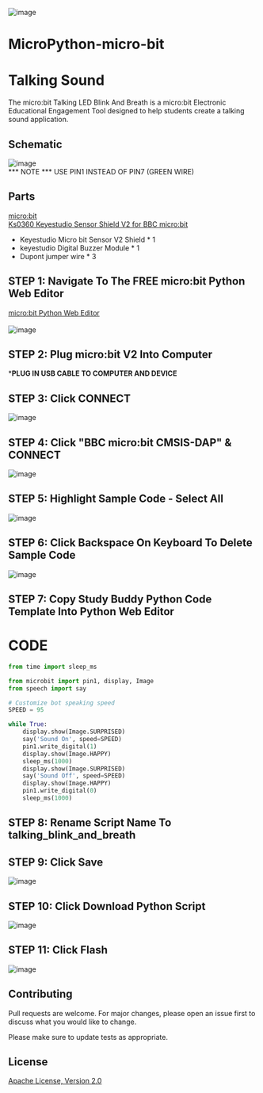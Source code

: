 ![image](https://github.com/mytechnotalent/MicroPython-micro-bit-Talking-Sound/blob/main/MicroPython-micro-bit%20Talking%20Sound.png?raw=true)

# MicroPython-micro-bit
# Talking Sound
The micro:bit Talking LED Blink And Breath is a micro:bit Electronic Educational Engagement Tool designed to help students create a talking sound application.

## Schematic
![image](https://github.com/mytechnotalent/MicroPython-micro-bit-Talking-Sound/blob/main/schematic.png?raw=true)<br>
*** NOTE *** USE PIN1 INSTEAD OF PIN7 (GREEN WIRE)

## Parts
[micro:bit](https://microbit.org/buy/?location=US&version=microbitV2)<br>
[Ks0360 Keyestudio Sensor Shield V2 for BBC micro:bit](https://www.amazon.com/gp/product/B08H7VSLZH/)<br>
* Keyestudio Micro bit Sensor V2 Shield * 1
* keyestudio Digital Buzzer Module * 1
* Dupont jumper wire * 3

## STEP 1: Navigate To The FREE micro:bit Python Web Editor
[micro:bit Python Web Editor](https://python.microbit.org/v/beta)<br><br>
![image](https://github.com/mytechnotalent/MicroPython-micro-bit_Talking_Blink_And_Breath/blob/main/STEP%201.png?raw=true)

## STEP 2: Plug micro:bit V2 Into Computer
***PLUG IN USB CABLE TO COMPUTER AND DEVICE**

## STEP 3: Click CONNECT
![image](https://github.com/mytechnotalent/MicroPython-micro-bit-Talking-Sound/blob/main/STEP%203.png?raw=true)

## STEP 4: Click "BBC micro:bit CMSIS-DAP" & CONNECT
![image](https://github.com/mytechnotalent/MicroPython-micro-bit-Talking-Sound/blob/main/STEP%204.png?raw=true)

## STEP 5: Highlight Sample Code - Select All
![image](https://github.com/mytechnotalent/MicroPython-micro-bit-Talking-Sound/blob/main/STEP%205.png?raw=true)

## STEP 6: Click Backspace On Keyboard To Delete Sample Code
![image](https://github.com/mytechnotalent/MicroPython-micro-bit-Talking-Sound/blob/main/STEP%206.png?raw=true)

## STEP 7: Copy Study Buddy Python Code Template Into Python Web Editor

# CODE
```python
from time import sleep_ms

from microbit import pin1, display, Image
from speech import say

# Customize bot speaking speed
SPEED = 95

while True:
    display.show(Image.SURPRISED)
    say('Sound On', speed=SPEED)
    pin1.write_digital(1)
    display.show(Image.HAPPY)
    sleep_ms(1000)
    display.show(Image.SURPRISED)
    say('Sound Off', speed=SPEED)
    display.show(Image.HAPPY)
    pin1.write_digital(0)
    sleep_ms(1000)
```

## STEP 8: Rename Script Name To talking_blink_and_breath

## STEP 9: Click Save
![image](https://github.com/mytechnotalent/MicroPython-micro-bit-Talking-Sound/blob/main/STEP%209.png?raw=true)

## STEP 10: Click Download Python Script
![image](https://github.com/mytechnotalent/MicroPython-micro-bit-Talking-Sound/blob/main/STEP%2010.png?raw=true)

## STEP 11: Click Flash
![image](https://github.com/mytechnotalent/MicroPython-micro-bit-Talking-Sound/blob/main/STEP%2011.png?raw=true)

## Contributing
Pull requests are welcome. For major changes, please open an issue first to discuss what you would like to change.

Please make sure to update tests as appropriate.

## License
[Apache License, Version 2.0](https://www.apache.org/licenses/LICENSE-2.0)
